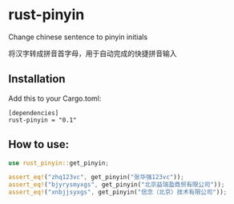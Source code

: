 # rust-pinyin
Change chinese sentence to pinyin initials

将汉字转成拼音首字母，用于自动完成的快捷拼音输入

## Installation

Add this to your Cargo.toml:

```
[dependencies]
rust-pinyin = "0.1"
```
## How to use:

```rust
use rust_pinyin::get_pinyin;

assert_eq!("zhq123vc", get_pinyin("张华强123vc"));
assert_eq!("bjyrysmyxgs", get_pinyin("北京益瑞盈商贸有限公司"));
assert_eq!("xnbjjsyxgs", get_pinyin("信念（北京）技术有限公司"));

```

